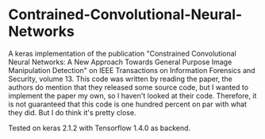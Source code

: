 # Contrained-Convolutional-Neural-Networks
A keras implementation of the publication "Constrained Convolutional Neural Networks: A New Approach Towards General Purpose Image Manipulation Detection" on IEEE Transactions on Information Forensics and Security, volume 13. This code was written by reading the paper, the authors do mention that they released some source code, but I wanted to implement the paper my own, so I haven't looked at their code. Therefore, it is not guaranteed that this code is one hundred percent on par with what they did. But I do think it's pretty close.     

Tested on keras 2.1.2 with Tensorflow 1.4.0 as backend.

